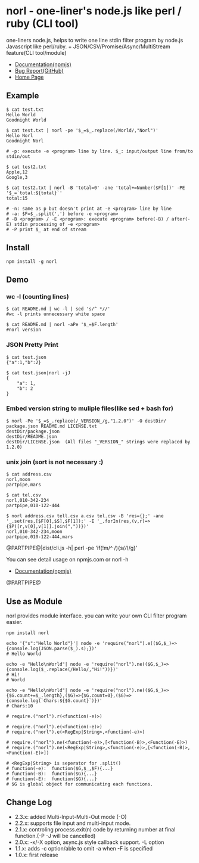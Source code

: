 # norl - one-liner's node.js like perl / ruby (CLI tool)

one-liners node.js, helps to write one line stdin filter program by node.js Javascript like perl/ruby. + JSON/CSV/Promise/Async/MultiStream feature(CLI tool/module)

- [Documentation(npmjs)](https://www.npmjs.com/package/norl)
- [Bug Report(GitHub)](https://github.com/kssfilo/norl)
- [Home Page](https://kanasys.com/gtech/)

## Example

```
$ cat test.txt
Hello World
Goodnight World

$ cat test.txt | norl -pe '$_=$_.replace(/World/,"Norl")'
Hello Norl
Goodnight Norl

# -p: execute -e <program> line by line. $_: input/output line from/to stdin/out

$ cat test2.txt
Apple,12
Google,3

$ cat test2.txt | norl -B 'total=0' -ane 'total+=Number($F[1])' -PE '$_=`total:${total}`'
total:15

# -n: same as p but doesn't print at -e <program> line by line
# -a: $F=$_.split(',') before -e <program>
# -B <program> / -E <program>: execute <program> before(-B) / after(-E) stdin processing of -e <program>
# -P print $_ at end of stream
```

## Install

```
npm install -g norl
```

## Demo

### wc -l (counting lines)

```
$ cat README.md | wc -l | sed 's/^ *//'
#wc -l prints unnecessary white space

$ cat README.md | norl -aPe '$_=$F.length'
#norl version
```

### JSON Pretty Print

```
$ cat test.json
{"a":1,"b":2}

$ cat test.json|norl -jJ
{
	"a": 1,
	"b": 2
}
```

### Embed version string to muliple files(like sed + bash for)

```
$ norl -Pe '$_=$_.replace(/_VERSION_/g,"1.2.0")' -O destDir/  package.json README.md LICENSE.txt
destDir/package.json
destDir/README.json
destDir/LICENSE.json  (All files "_VERSION_" strings were replaced by 1.2.0)
```

### unix join (sort is not necessary :)

```
$ cat address.csv
norl,moon
partpipe,mars

$ cat tel.csv
norl,010-342-234
partpipe,010-122-444

$ norl address.csv tell.csv a.csv tel.csv -B 'res={};' -ane '_.set(res,[$F[0],$S],$F[1]);' -E '_.forIn(res,(v,r)=>{$P([r,v[0],v[1]].join(","))})'
norl,010-342-234,moon
partpipe,010-122-444,mars
```

@PARTPIPE@|dist/cli.js -h| perl -pe 'if(!m/^    /){s/_/\\_/g}'

You can see detail usage on npmjs.com or norl -h 

- [Documentation(npmjs)](https://www.npmjs.com/package/norl)

@PARTPIPE@

## Use as Module

norl provides module interface. you can write your own CLI filter program easier. 

```
npm install norl

echo '{"s":"Hello World"}'| node -e 'require("norl").e(($G,$_)=>{console.log(JSON.parse($_).s);})'
# Hello World

echo -e "Hello\nWorld"| node -e 'require("norl").ne(($G,$_)=>{console.log($_.replace(/Hello/,"Hi!"))})'
# Hi!
# World

echo -e "Hello\nWorld"| node -e 'require("norl").ne(($G,$_)=>{$G.count+=$_.length},($G)=>{$G.count=0},($G)=>{console.log(`Chars:${$G.count}`)})'
# Chars:10

# require.("norl").r(<function(-e)>)

# require.("norl").e(<function(-e)>)
# require.("norl").e(<RegExp|String>,<function(-e)>)

# require.("norl").ne(<function(-e)>,[<function(-B)>,<Function(-E)>)
# require.("norl").ne(<RegExp|String>,<function(-e)>,[<function(-B)>,<Function(-E)>])

# <RegExp|String> is seperator for .split() 
# function(-e):  function($G,$_,$F){...} 
# function(-B):  function($G){...} 
# function(-E):  function($G){...} 
# $G is global object for communicating each functions.
```

## Change Log

- 2.3.x: added Multi-Input-Multi-Out mode (-O)
- 2.2.x: supports file input and multi-input mode.
- 2.1.x: controling process.exit(n) code by returning number at final function.(-P -J will be cancelled)
- 2.0.x: -x/-X option, async.js style callback support. -L option
- 1.1.x: adds -c option/able to omit -a when -F is specified
- 1.0.x: first release
